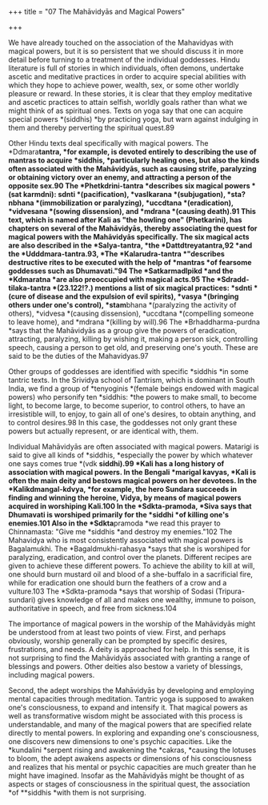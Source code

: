 +++
title = "07 The Mahāvidyās and Magical Powers"

+++

We have already touched on the association of the Mahavidyas with magical powers, but it is so persistent that we should discuss it in more detail before turning to a treatment of the individual goddesses. Hindu literature is full of stories in which individuals, often demons, undertake ascetic and meditative practices in order to acquire special abilities with which they hope to achieve power, wealth, sex, or some other worldly pleasure or reward. In these stories, it is clear that they employ meditative and ascetic practices to attain selfish, worldly goals rather than what we might think of as spiritual ones. Texts on yoga say that one can acquire special powers *\(siddhis\) *by practicing yoga, but warn against indulging in them and thereby perverting the spiritual quest.89





Other Hindu texts deal specifically with magical powers. The *Ddmara**tantra, *for example, is devoted entirely to describing the use of mantras to acquire *siddhis, *particularly healing ones, but also the kinds often associated with the Mahāvidyās, such as causing strife, paralyzing or obtaining victory over an enemy, and attracting a person of the opposite sex.90 The *Phetkdrini-tantra *describes six magical powers *\(sat **karmdni\): **sdnti *\(pacification\), *vaslkarana *\(subjugation\), *sta?nbhana *\(immobilization or paralyzing\), *uccdtana *\(eradication\), *vidvesana *\(sowing dissension\), and *mdrana *\(causing death\).91 This text, which is named after Kali as "the howling one" \(Phetkarini\), has chapters on several of the Mahāvidyās, thereby associating the quest for magical powers with the Mahāvidyās specifically. The six magical acts are also described in the *Salya-tantra, *the *Dattdtreya**tantra,92 *and the *Udddmara-tantra.93, *The *Kalarudra-t**antra *"describes destructive rites to be executed with the help of *mantras *of fearsome goddesses such as Dhumavati."94 The *Satkarmadlpikd *and the *Kdmaratna *are also preoccupied with magical acts.95 The *Sdradd-tilaka-tantra *\(23.122\!?.\) mentions a list of six magical practices: *sdnti *\(cure of disease and the expulsion of evil spirits\), *vasya *\(bringing others under one's control\), *stam**bhana *\(paralyzing the activity of others\), *vidvesa *\(causing dissension\), *uccdtana *\(compelling someone to leave home\), and *mdrana *\(killing by will\).96 The *Brhaddharma-purdna *says that the Mahāvidyās as a group give the powers of eradication, attracting, paralyzing, killing by wishing it, making a person sick, controlling speech, causing a person to get old, and preserving one's youth. These are said to be the duties of the Mahavidyas.97

Other groups of goddesses are identified with specific *siddhis *in some tantric texts. In the Srividya school of Tantrism, which is dominant in South India, we find a group of *tenyoginis *\(female beings endowed with magical powers\) who personify ten *siddhis: *the powers to make small, to become light, to become large, to become superior, to control others, to have an irresistible will, to enjoy, to gain all of one's desires, to obtain anything, and to control desires.98 In this case, the goddesses not only grant these powers but actually represent, or are identical with, them.

Individual Mahāvidyās are often associated with magical powers. Matarigi is said to give all kinds of *siddhis, *especially the power by which whatever one says comes true *\(vdk **siddhi\).99 *Kali has a long history of association with magical powers. In the Bengali *marigal **kavyas, *Kali is often the main deity and bestows magical powers on her devotees. In the *Kalikd**mangal-kdvya, *for example, the hero Sundara succeeds in finding and winning the heroine, Vidya, by means of magical powers acquired in worshiping Kali.100 In the *Sdkta-pramoda, *Siva says that Dhumavati is worshiped primarily for the *siddhi *of killing one's enemies.101 Also in the *Sdkta**pramoda *we read this prayer to Chinnamasta: "Give me *siddhis *and destroy my enemies."102 The Mahavidya who is most consistently associated with magical powers is Bagalamukhi. The *Bagaldmukhi-rahasya *says that she is worshiped for paralyzing, eradication, and control over the planets. Different recipes are given to achieve these different powers. To achieve the ability to kill at will, one should burn mustard oil and blood of a she-buffalo in a sacrificial fire, while for eradication one should burn the feathers of a crow and a vulture.103 The *Sdkta-pramoda *says that worship of Sodasi \(Tripura-sundari\) gives knowledge of all and makes one wealthy, immune to poison, authoritative in speech, and free from sickness.104





The importance of magical powers in the worship of the Mahāvidyās might be understood from at least two points of view. First, and perhaps obviously, worship generally can be prompted by specific desires, frustrations, and needs. A deity is approached for help. In this sense, it is not surprising to find the Mahāvidyās associated with granting a range of blessings and powers. Other deities also bestow a variety of blessings, including magical powers.

Second, the adept worships the Mahāvidyās by developing and employing mental capacities through meditation. Tantric yoga is supposed to awaken one's consciousness, to expand and intensify it. That magical powers as well as transformative wisdom might be associated with this process is understandable, and many of the magical powers that are specified relate directly to mental powers. In exploring and expanding one's consciousness, one discovers new dimensions to one's psychic capacities. Like the *kundalini *serpent rising and awakening the *cakras, *causing the lotuses to bloom, the adept awakens aspects or dimensions of his consciousness and realizes that his mental or psychic capacities are much greater than he might have imagined. Insofar as the Mahāvidyās might be thought of as aspects or stages of consciousness in the spiritual quest, the association *of **siddhis *with them is not surprising.


